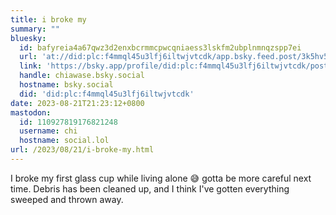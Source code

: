 ```yaml
---
title: i broke my
summary: ""
bluesky:
  id: bafyreia4a67qwz3d2enxbcrmmcpwcqniaess3lskfm2ubplnmnqzspp7ei
  url: 'at://did:plc:f4mmql45u3lfj6iltwjvtcdk/app.bsky.feed.post/3k5hv5xltxl2n'
  link: 'https://bsky.app/profile/did:plc:f4mmql45u3lfj6iltwjvtcdk/post/3k5hv5xltxl2n'
  handle: chiawase.bsky.social
  hostname: bsky.social
  did: 'did:plc:f4mmql45u3lfj6iltwjvtcdk'
date: 2023-08-21T21:23:12+0800
mastodon:
  id: 110927819176821248
  username: chi
  hostname: social.lol
url: /2023/08/21/i-broke-my.html
---
```


I broke my first glass cup while living alone 😅 gotta be more careful next time. Debris has been cleaned up, and I think I've gotten everything sweeped and thrown away.
